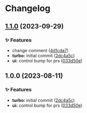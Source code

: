 # Changelog

## [1.1.0](https://github.com/merckgroup/compounds/compare/@merckgroup/ui-v1.0.0...@merckgroup/ui-v1.1.0) (2023-09-29)


### ✨ Features

* change comment ([4d1cda7](https://github.com/merckgroup/compounds/commit/4d1cda7e29373f3ca52c122a668168c38c7a618e))
* **turbo:** initial commit ([2dc4a5c](https://github.com/merckgroup/compounds/commit/2dc4a5cb6cd689ead8f52a6de63cb07a1c05a151))
* **ui:** control bump for prs ([033d50e](https://github.com/merckgroup/compounds/commit/033d50e24ac30a29d08ea3302d8bcac63d7fceb9))

## 1.0.0 (2023-08-11)


### ✨ Features

* **turbo:** initial commit ([2dc4a5c](https://github.com/merckgroup/compounds/commit/2dc4a5cb6cd689ead8f52a6de63cb07a1c05a151))
* **ui:** control bump for prs ([033d50e](https://github.com/merckgroup/compounds/commit/033d50e24ac30a29d08ea3302d8bcac63d7fceb9))
